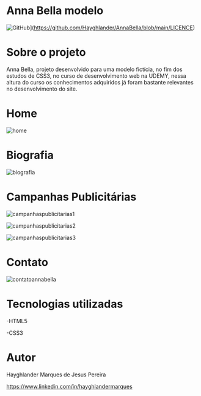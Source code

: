 
# Anna Bella modelo

![GitHub](https://img.shields.io/github/license/Hayghlander/AnnaBella)](https://github.com/Hayghlander/AnnaBella/blob/main/LICENCE) 

# Sobre o projeto

Anna Bella, projeto desenvolvido para uma modelo fictícia, no fim dos estudos de CSS3, no curso de desenvolvimento web na UDEMY, nessa altura do curso os conhecimentos adquiridos já foram bastante relevantes no desenvolvimento do site.


# Home
     
![home](https://user-images.githubusercontent.com/113555075/191844510-f55729a4-2e21-430e-8345-9631aab1ad15.png)



# Biografia

![biografia](https://user-images.githubusercontent.com/113555075/191844692-8d08b826-947b-45be-b129-dd9a7739baa3.png)


# Campanhas Publicitárias

![campanhaspublicitarias1](https://user-images.githubusercontent.com/113555075/191844818-9d38da3a-45d3-4487-8d17-a02e2cdf69ec.png)

![campanhaspublicitarias2](https://user-images.githubusercontent.com/113555075/191844914-b745a4e5-68b4-4239-baec-a6f64c31f9e1.png)

![campanhaspublicitarias3](https://user-images.githubusercontent.com/113555075/191844934-f4ed8c0c-8223-4047-892e-cf32ad57d85c.png)

# Contato

![contatoannabella](https://user-images.githubusercontent.com/113555075/191845079-f60e50d3-c4f5-43a8-99db-166ba889d50b.png)


# Tecnologias utilizadas

-HTML5

-CSS3

# Autor

Hayghlander Marques de Jesus Pereira

https://www.linkedin.com/in/hayghlandermarques

